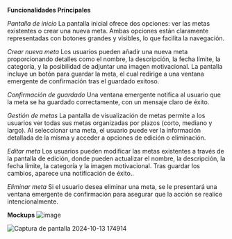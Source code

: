 **Funcionalidades Principales**


*Pantalla de inicio*
La pantalla inicial ofrece dos opciones: ver las metas existentes o crear una nueva meta. Ambas opciones están claramente representadas con botones grandes y visibles,
lo que facilita la navegación.


*Crear nueva meta*
Los usuarios pueden añadir una nueva meta proporcionando detalles como el nombre, la descripción, la fecha límite, la categoría, y la posibilidad de adjuntar
una imagen motivacional. La pantalla incluye un botón para guardar la meta, el cual redirige a una ventana emergente de confirmación tras el guardado exitoso.

*Confirmación de guardado*
Una ventana emergente notifica al usuario que la meta se ha guardado correctamente, con un mensaje claro de éxito.


*Gestión de metas*
La pantalla de visualización de metas permite a los usuarios ver todas sus metas organizadas por plazos (corto, mediano y largo). Al seleccionar una meta,
el usuario puede ver la información detallada de la misma y acceder a opciones de edición o eliminación.


*Editar meta*
Los usuarios pueden modificar las metas existentes a través de la pantalla de edición, donde pueden actualizar el nombre, la descripción, la fecha límite,
la categoría y la imagen motivacional. Tras guardar los cambios, aparece una notificación de éxito..


*Eliminar meta*
Si el usuario desea eliminar una meta, se le presentará una ventana emergente de confirmación para asegurar que la acción se realice intencionalmente.



**Mockups**
![image](https://github.com/user-attachments/assets/8e7cc326-1d3f-4a07-a388-e0b84524a459)

![Captura de pantalla 2024-10-13 174914](https://github.com/user-attachments/assets/a42c4ca3-5a34-4042-8298-c0f28636de27)
